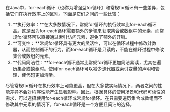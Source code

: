 在Java中，for-each循环（也称为增强型for循环）和常规for循环有一些差异，包括它们在执行效率上的区别。下面是它们之间的一些比较：

1. **执行效率：**在大多数情况下，常规for循环的执行效率比for-each循环高。这是因为for-each循环需要额外的步骤来获取集合或数组中的元素，而常规for循环可以直接通过索引访问元素，避免了额外的开销。
2. **可变性：**常规for循环具有更大的灵活性，可以在循环过程中修改计数器，从而控制循环的行为。而for-each循环是只读的，不能在循环过程中修改集合或数组的元素。
3. **代码简洁性：**for-each循环通常比常规for循环更加简洁易读，尤其在遍历集合或数组时。使用for-each循环可以减少迭代器或索引变量的声明和管理，使代码更加清晰。

尽管常规for循环在执行效率上可能更高，但在大多数实际情况下，两者之间的性能差异不会对程序性能产生显著影响。因此，根据具体的使用场景和代码可读性的需求，可以选择使用for-each循环或常规for循环。在只需要遍历集合或数组而不修改其中元素的情况下，for-each循环是一个方便且简洁的选择。

